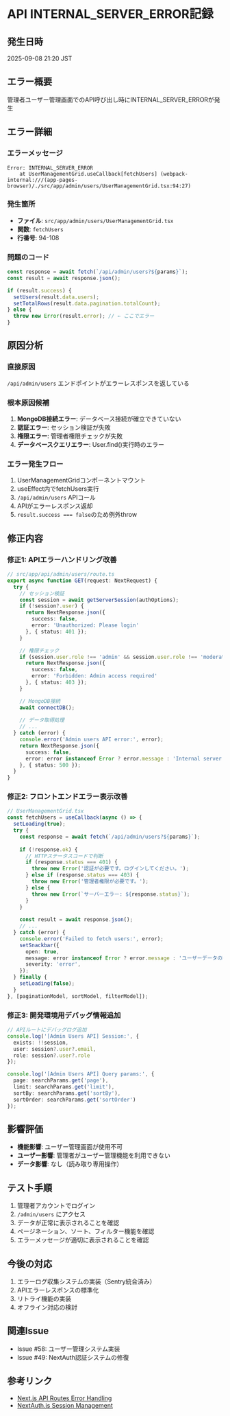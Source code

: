 # API INTERNAL_SERVER_ERROR記録

## 発生日時
2025-09-08 21:20 JST

## エラー概要
管理者ユーザー管理画面でのAPI呼び出し時にINTERNAL_SERVER_ERRORが発生

## エラー詳細

### エラーメッセージ
```
Error: INTERNAL_SERVER_ERROR
    at UserManagementGrid.useCallback[fetchUsers] (webpack-internal:///(app-pages-browser)/./src/app/admin/users/UserManagementGrid.tsx:94:27)
```

### 発生箇所
- **ファイル**: `src/app/admin/users/UserManagementGrid.tsx`
- **関数**: `fetchUsers`
- **行番号**: 94-108

### 問題のコード
```typescript
const response = await fetch(`/api/admin/users?${params}`);
const result = await response.json();

if (result.success) {
  setUsers(result.data.users);
  setTotalRows(result.data.pagination.totalCount);
} else {
  throw new Error(result.error); // ← ここでエラー
}
```

## 原因分析

### 直接原因
`/api/admin/users` エンドポイントがエラーレスポンスを返している

### 根本原因候補
1. **MongoDB接続エラー**: データベース接続が確立できていない
2. **認証エラー**: セッション検証が失敗
3. **権限エラー**: 管理者権限チェックが失敗
4. **データベースクエリエラー**: User.find()実行時のエラー

### エラー発生フロー
1. UserManagementGridコンポーネントマウント
2. useEffect内でfetchUsers実行
3. `/api/admin/users` APIコール
4. APIがエラーレスポンス返却
5. `result.success === false`のため例外throw

## 修正内容

### 修正1: APIエラーハンドリング改善
```typescript
// src/app/api/admin/users/route.ts
export async function GET(request: NextRequest) {
  try {
    // セッション検証
    const session = await getServerSession(authOptions);
    if (!session?.user) {
      return NextResponse.json({
        success: false,
        error: 'Unauthorized: Please login'
      }, { status: 401 });
    }

    // 権限チェック
    if (session.user.role !== 'admin' && session.user.role !== 'moderator') {
      return NextResponse.json({
        success: false,
        error: 'Forbidden: Admin access required'
      }, { status: 403 });
    }

    // MongoDB接続
    await connectDB();
    
    // データ取得処理
    // ...
  } catch (error) {
    console.error('Admin users API error:', error);
    return NextResponse.json({
      success: false,
      error: error instanceof Error ? error.message : 'Internal server error'
    }, { status: 500 });
  }
}
```

### 修正2: フロントエンドエラー表示改善
```typescript
// UserManagementGrid.tsx
const fetchUsers = useCallback(async () => {
  setLoading(true);
  try {
    const response = await fetch(`/api/admin/users?${params}`);
    
    if (!response.ok) {
      // HTTPステータスコードで判断
      if (response.status === 401) {
        throw new Error('認証が必要です。ログインしてください。');
      } else if (response.status === 403) {
        throw new Error('管理者権限が必要です。');
      } else {
        throw new Error(`サーバーエラー: ${response.status}`);
      }
    }
    
    const result = await response.json();
    // ...
  } catch (error) {
    console.error('Failed to fetch users:', error);
    setSnackbar({
      open: true,
      message: error instanceof Error ? error.message : 'ユーザーデータの取得に失敗しました',
      severity: 'error',
    });
  } finally {
    setLoading(false);
  }
}, [paginationModel, sortModel, filterModel]);
```

### 修正3: 開発環境用デバッグ情報追加
```typescript
// APIルートにデバッグログ追加
console.log('[Admin Users API] Session:', {
  exists: !!session,
  user: session?.user?.email,
  role: session?.user?.role
});

console.log('[Admin Users API] Query params:', {
  page: searchParams.get('page'),
  limit: searchParams.get('limit'),
  sortBy: searchParams.get('sortBy'),
  sortOrder: searchParams.get('sortOrder')
});
```

## 影響評価
- **機能影響**: ユーザー管理画面が使用不可
- **ユーザー影響**: 管理者がユーザー管理機能を利用できない
- **データ影響**: なし（読み取り専用操作）

## テスト手順
1. 管理者アカウントでログイン
2. `/admin/users` にアクセス
3. データが正常に表示されることを確認
4. ページネーション、ソート、フィルター機能を確認
5. エラーメッセージが適切に表示されることを確認

## 今後の対応
1. エラーログ収集システムの実装（Sentry統合済み）
2. APIエラーレスポンスの標準化
3. リトライ機能の実装
4. オフライン対応の検討

## 関連Issue
- Issue #58: ユーザー管理システム実装
- Issue #49: NextAuth認証システムの修復

## 参考リンク
- [Next.js API Routes Error Handling](https://nextjs.org/docs/api-routes/introduction)
- [NextAuth.js Session Management](https://next-auth.js.org/getting-started/session)